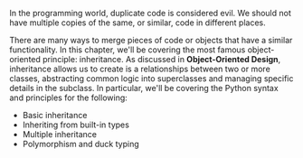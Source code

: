 In the programming world, duplicate code is considered evil. We  should not have multiple copies of the same, or similar, code in  different places.

There are many ways to merge pieces of code or  objects that have a similar functionality. In this chapter, we'll be  covering the most famous object-oriented principle: inheritance. As  discussed in **Object-Oriented Design**, inheritance allows us to create is a relationships  between two or more classes, abstracting common logic into superclasses  and managing specific details in the subclass. In particular, we'll be  covering the Python syntax and principles for the following:

- Basic inheritance
- Inheriting from built-in types
- Multiple inheritance
- Polymorphism and duck typing
